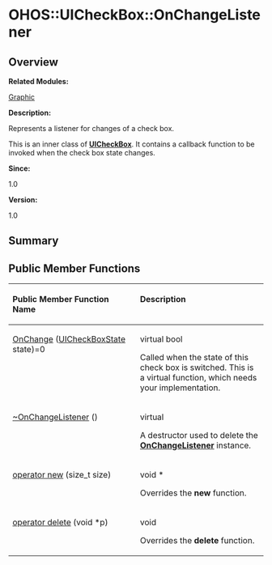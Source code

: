 # OHOS::UICheckBox::OnChangeListener<a name="EN-US_TOPIC_0000001055039540"></a>

## **Overview**<a name="section1209685669093534"></a>

**Related Modules:**

[Graphic](graphic.md)

**Description:**

Represents a listener for changes of a check box. 

This is an inner class of  **[UICheckBox](ohos-uicheckbox.md)**. It contains a callback function to be invoked when the check box state changes.

**Since:**

1.0

**Version:**

1.0

## **Summary**<a name="section1154228997093534"></a>

## Public Member Functions<a name="pub-methods"></a>

<a name="table579415977093534"></a>
<table><thead align="left"><tr id="row456203717093534"><th class="cellrowborder" valign="top" width="50%" id="mcps1.1.3.1.1"><p id="p580483457093534"><a name="p580483457093534"></a><a name="p580483457093534"></a>Public Member Function Name</p>
</th>
<th class="cellrowborder" valign="top" width="50%" id="mcps1.1.3.1.2"><p id="p1357372324093534"><a name="p1357372324093534"></a><a name="p1357372324093534"></a>Description</p>
</th>
</tr>
</thead>
<tbody><tr id="row1303672093093534"><td class="cellrowborder" valign="top" width="50%" headers="mcps1.1.3.1.1 "><p id="p1173880181093534"><a name="p1173880181093534"></a><a name="p1173880181093534"></a><a href="graphic.md#ga373b76d4ce1aea6380f42ce78ecd59c3">OnChange</a> (<a href="graphic.md#ga15a3f0302aded0e4d1584ddc6002335d">UICheckBoxState</a> state)=0</p>
</td>
<td class="cellrowborder" valign="top" width="50%" headers="mcps1.1.3.1.2 "><p id="p2039914109093534"><a name="p2039914109093534"></a><a name="p2039914109093534"></a>virtual bool </p>
<p id="p283061467093534"><a name="p283061467093534"></a><a name="p283061467093534"></a>Called when the state of this check box is switched. This is a virtual function, which needs your implementation. </p>
</td>
</tr>
<tr id="row1998776076093534"><td class="cellrowborder" valign="top" width="50%" headers="mcps1.1.3.1.1 "><p id="p1330321932093534"><a name="p1330321932093534"></a><a name="p1330321932093534"></a><a href="graphic.md#gab2e7f64e07e70975baa571660687f6a1">~OnChangeListener</a> ()</p>
</td>
<td class="cellrowborder" valign="top" width="50%" headers="mcps1.1.3.1.2 "><p id="p1033474272093534"><a name="p1033474272093534"></a><a name="p1033474272093534"></a>virtual </p>
<p id="p52464641093534"><a name="p52464641093534"></a><a name="p52464641093534"></a>A destructor used to delete the <strong id="b471754772093534"><a name="b471754772093534"></a><a name="b471754772093534"></a><a href="ohos-uicheckbox-onchangelistener.md">OnChangeListener</a></strong> instance. </p>
</td>
</tr>
<tr id="row1249898734093534"><td class="cellrowborder" valign="top" width="50%" headers="mcps1.1.3.1.1 "><p id="p1936030561093534"><a name="p1936030561093534"></a><a name="p1936030561093534"></a><a href="graphic.md#ga4854963aa969ee20a6cd174a70f5cd23">operator new</a> (size_t size)</p>
</td>
<td class="cellrowborder" valign="top" width="50%" headers="mcps1.1.3.1.2 "><p id="p1541814359093534"><a name="p1541814359093534"></a><a name="p1541814359093534"></a>void * </p>
<p id="p1290795529093534"><a name="p1290795529093534"></a><a name="p1290795529093534"></a>Overrides the <strong id="b1753114081093534"><a name="b1753114081093534"></a><a name="b1753114081093534"></a>new</strong> function. </p>
</td>
</tr>
<tr id="row1703381025093534"><td class="cellrowborder" valign="top" width="50%" headers="mcps1.1.3.1.1 "><p id="p188937255093534"><a name="p188937255093534"></a><a name="p188937255093534"></a><a href="graphic.md#gadf1997a0f56ac2b220e7f0f8e8e0a6ef">operator delete</a> (void *p)</p>
</td>
<td class="cellrowborder" valign="top" width="50%" headers="mcps1.1.3.1.2 "><p id="p424256689093534"><a name="p424256689093534"></a><a name="p424256689093534"></a>void </p>
<p id="p2016162646093534"><a name="p2016162646093534"></a><a name="p2016162646093534"></a>Overrides the <strong id="b1841944126093534"><a name="b1841944126093534"></a><a name="b1841944126093534"></a>delete</strong> function. </p>
</td>
</tr>
</tbody>
</table>

